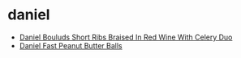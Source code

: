 # daniel

 * [Daniel Bouluds Short Ribs Braised In Red Wine With Celery Duo](../../index/d/daniel-bouluds-short-ribs-braised-in-red-wine-with-celery-duo-106671.json)
 * [Daniel Fast Peanut Butter Balls](../../index/d/daniel-fast-peanut-butter-balls.json)
